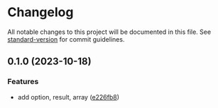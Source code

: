 # Changelog

All notable changes to this project will be documented in this file. See [standard-version](https://github.com/conventional-changelog/standard-version) for commit guidelines.

## 0.1.0 (2023-10-18)


### Features

* add option, result, array ([e226fb8](https://github.com/wopjs/tsur/commit/e226fb800695a2a286f81b0afb990ba7b6cfda64))
